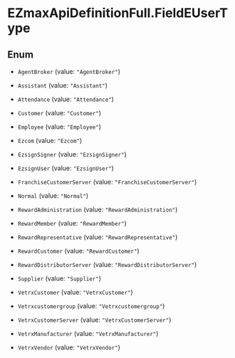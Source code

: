 # EZmaxApiDefinitionFull.FieldEUserType

## Enum


* `AgentBroker` (value: `"AgentBroker"`)

* `Assistant` (value: `"Assistant"`)

* `Attendance` (value: `"Attendance"`)

* `Customer` (value: `"Customer"`)

* `Employee` (value: `"Employee"`)

* `Ezcom` (value: `"Ezcom"`)

* `EzsignSigner` (value: `"EzsignSigner"`)

* `EzsignUser` (value: `"EzsignUser"`)

* `FranchiseCustomerServer` (value: `"FranchiseCustomerServer"`)

* `Normal` (value: `"Normal"`)

* `RewardAdministration` (value: `"RewardAdministration"`)

* `RewardMember` (value: `"RewardMember"`)

* `RewardRepresentative` (value: `"RewardRepresentative"`)

* `RewardCustomer` (value: `"RewardCustomer"`)

* `RewardDistributorServer` (value: `"RewardDistributorServer"`)

* `Supplier` (value: `"Supplier"`)

* `VetrxCustomer` (value: `"VetrxCustomer"`)

* `Vetrxcustomergroup` (value: `"Vetrxcustomergroup"`)

* `VetrxCustomerServer` (value: `"VetrxCustomerServer"`)

* `VetrxManufacturer` (value: `"VetrxManufacturer"`)

* `VetrxVendor` (value: `"VetrxVendor"`)


